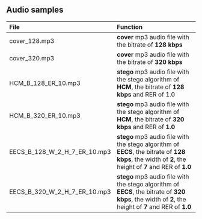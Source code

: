 ## Audio samples

File                            |   Function
:-                              |    :-
cover_128.mp3                   |   **cover** mp3 audio file with the bitrate of **128 kbps**
cover_320.mp3                   |   **cover** mp3 audio file with the bitrate of **320 kbps**
HCM_B_128_ER_10.mp3             |   **stego** mp3 audio file with the stego algorithm of **HCM**, the bitrate of **128 kbps** and RER of 1.0
HCM_B_320_ER_10.mp3             |   **stego** mp3 audio file with the stego algorithm of **HCM**, the bitrate of **320 kbps** and RER of **1.0**
EECS_B_128_W_2_H_7_ER_10.mp3    |   **stego** mp3 audio file with the stego algorithm of **EECS**, the bitrate of **128 kbps**, the width of **2**, the height of **7** and RER of **1.0**
EECS_B_320_W_2_H_7_ER_10.mp3    |   **stego** mp3 audio file with the stego algorithm of **EECS**, the bitrate of **320 kbps**, the width of **2**, the height of **7** and RER of **1.0**